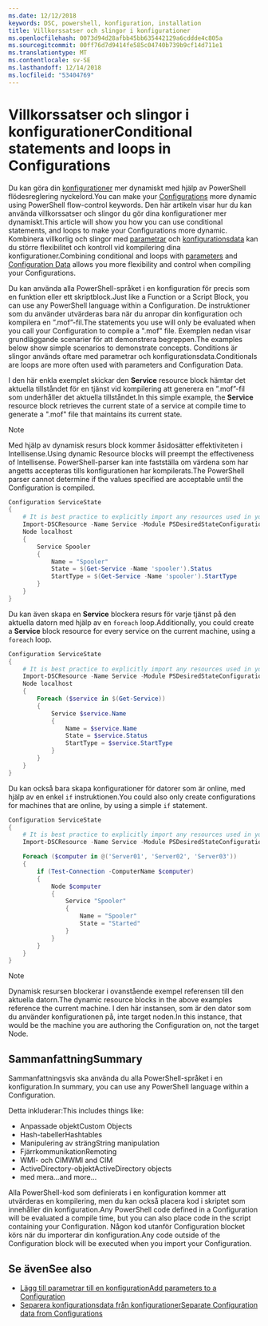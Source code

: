 ```yaml
---
ms.date: 12/12/2018
keywords: DSC, powershell, konfiguration, installation
title: Villkorssatser och slingor i konfigurationer
ms.openlocfilehash: 0073d94d28afbb45bb635442129a6cddde4c805a
ms.sourcegitcommit: 00ff76d7d9414fe585c04740b739b9cf14d711e1
ms.translationtype: MT
ms.contentlocale: sv-SE
ms.lasthandoff: 12/14/2018
ms.locfileid: "53404769"
---
```

# <a name="conditional-statements-and-loops-in-configurations"></a><span data-ttu-id="5260f-103">Villkorssatser och slingor i konfigurationer</span><span class="sxs-lookup"><span data-stu-id="5260f-103">Conditional statements and loops in Configurations</span></span>

<span data-ttu-id="5260f-104">Du kan göra din [konfigurationer](configurations.md) mer dynamiskt med hjälp av PowerShell flödesreglering nyckelord.</span><span class="sxs-lookup"><span data-stu-id="5260f-104">You can make your [Configurations](configurations.md) more dynamic using PowerShell flow-control keywords.</span></span> <span data-ttu-id="5260f-105">Den här artikeln visar hur du kan använda villkorssatser och slingor du gör dina konfigurationer mer dynamiskt.</span><span class="sxs-lookup"><span data-stu-id="5260f-105">This article will show you how you can use conditional statements, and loops to make your Configurations more dynamic.</span></span> <span data-ttu-id="5260f-106">Kombinera villkorlig och slingor med [parametrar](add-parameters-to-a-configuration.md) och [konfigurationsdata](configData.md) kan du större flexibilitet och kontroll vid kompilering dina konfigurationer.</span><span class="sxs-lookup"><span data-stu-id="5260f-106">Combining conditional and loops with [parameters](add-parameters-to-a-configuration.md) and [Configuration Data](configData.md) allows you more flexibility and control when compiling your Configurations.</span></span>

<span data-ttu-id="5260f-107">Du kan använda alla PowerShell-språket i en konfiguration för precis som en funktion eller ett skriptblock.</span><span class="sxs-lookup"><span data-stu-id="5260f-107">Just like a Function or a Script Block, you can use any PowerShell language within a Configuration.</span></span> <span data-ttu-id="5260f-108">De instruktioner som du använder utvärderas bara när du anropar din konfiguration och kompilera en ”.mof”-fil.</span><span class="sxs-lookup"><span data-stu-id="5260f-108">The statements you use will only be evaluated when you call your Configuration to compile a ".mof" file.</span></span> <span data-ttu-id="5260f-109">Exemplen nedan visar grundläggande scenarier för att demonstrera begreppen.</span><span class="sxs-lookup"><span data-stu-id="5260f-109">The examples below show simple scenarios to demonstrate concepts.</span></span> <span data-ttu-id="5260f-110">Conditions är slingor används oftare med parametrar och konfigurationsdata.</span><span class="sxs-lookup"><span data-stu-id="5260f-110">Conditionals are loops are more often used with parameters and Configuration Data.</span></span>

<span data-ttu-id="5260f-111">I den här enkla exemplet skickar den **Service** resource block hämtar det aktuella tillståndet för en tjänst vid kompilering att generera en ”.mof”-fil som underhåller det aktuella tillståndet.</span><span class="sxs-lookup"><span data-stu-id="5260f-111">In this simple example, the **Service** resource block retrieves the current state of a service at compile time to generate a ".mof" file that maintains its current state.</span></span>

> [!NOTE]
> <span data-ttu-id="5260f-112">Med hjälp av dynamisk resurs block kommer åsidosätter effektiviteten i Intellisense.</span><span class="sxs-lookup"><span data-stu-id="5260f-112">Using dynamic Resource blocks will preempt the effectiveness of Intellisense.</span></span> <span data-ttu-id="5260f-113">PowerShell-parser kan inte fastställa om värdena som har angetts accepteras tills konfigurationen har kompilerats.</span><span class="sxs-lookup"><span data-stu-id="5260f-113">The PowerShell parser cannot determine if the values specified are acceptable until the Configuration is compiled.</span></span>

```powershell
Configuration ServiceState
{
    # It is best practice to explicitly import any resources used in your Configurations.
    Import-DSCResource -Name Service -Module PSDesiredStateConfiguration
    Node localhost
    {
        Service Spooler
        {
            Name = "Spooler"
            State = $(Get-Service -Name 'spooler').Status
            StartType = $(Get-Service -Name 'spooler').StartType
        }
    }
}
```

<span data-ttu-id="5260f-114">Du kan även skapa en **Service** blockera resurs för varje tjänst på den aktuella datorn med hjälp av en `foreach` loop.</span><span class="sxs-lookup"><span data-stu-id="5260f-114">Additionally, you could create a **Service** block resource for every service on the current machine, using a `foreach` loop.</span></span>

```powershell
Configuration ServiceState
{
    # It is best practice to explicitly import any resources used in your Configurations.
    Import-DSCResource -Name Service -Module PSDesiredStateConfiguration
    Node localhost
    {
        Foreach ($service in $(Get-Service))
        {
            Service $service.Name
            {
                Name = $service.Name
                State = $service.Status
                StartType = $service.StartType
            }
        }
    }
}
```

<span data-ttu-id="5260f-115">Du kan också bara skapa konfigurationer för datorer som är online, med hjälp av en enkel `if` instruktionen.</span><span class="sxs-lookup"><span data-stu-id="5260f-115">You could also only create configurations for machines that are online, by using a simple `if` statement.</span></span>

```powershell
Configuration ServiceState
{
    # It is best practice to explicitly import any resources used in your Configurations.
    Import-DSCResource -Name Service -Module PSDesiredStateConfiguration

    Foreach ($computer in @('Server01', 'Server02', 'Server03'))
    {
        if (Test-Connection -ComputerName $computer)
        {
            Node $computer
            {
                Service "Spooler"
                {
                    Name = "Spooler"
                    State = "Started"
                }
            }
        }
    }
}
```

> [!NOTE]
> <span data-ttu-id="5260f-116">Dynamisk resursen blockerar i ovanstående exempel referensen till den aktuella datorn.</span><span class="sxs-lookup"><span data-stu-id="5260f-116">The dynamic resource blocks in the above examples reference the current machine.</span></span> <span data-ttu-id="5260f-117">I den här instansen, som är den dator som du använder konfigurationen på, inte target noden.</span><span class="sxs-lookup"><span data-stu-id="5260f-117">In this instance, that would be the machine you are authoring the Configuration on, not the target Node.</span></span>

<!---
Mention Get-DSCConfigurationFromSystem
-->

## <a name="summary"></a><span data-ttu-id="5260f-118">Sammanfattning</span><span class="sxs-lookup"><span data-stu-id="5260f-118">Summary</span></span>

<span data-ttu-id="5260f-119">Sammanfattningsvis ska använda du alla PowerShell-språket i en konfiguration.</span><span class="sxs-lookup"><span data-stu-id="5260f-119">In summary, you can use any PowerShell language within a Configuration.</span></span>

<span data-ttu-id="5260f-120">Detta inkluderar:</span><span class="sxs-lookup"><span data-stu-id="5260f-120">This includes things like:</span></span>

- <span data-ttu-id="5260f-121">Anpassade objekt</span><span class="sxs-lookup"><span data-stu-id="5260f-121">Custom Objects</span></span>
- <span data-ttu-id="5260f-122">Hash-tabeller</span><span class="sxs-lookup"><span data-stu-id="5260f-122">Hashtables</span></span>
- <span data-ttu-id="5260f-123">Manipulering av sträng</span><span class="sxs-lookup"><span data-stu-id="5260f-123">String manipulation</span></span>
- <span data-ttu-id="5260f-124">Fjärrkommunikation</span><span class="sxs-lookup"><span data-stu-id="5260f-124">Remoting</span></span>
- <span data-ttu-id="5260f-125">WMI- och CIM</span><span class="sxs-lookup"><span data-stu-id="5260f-125">WMI and CIM</span></span>
- <span data-ttu-id="5260f-126">ActiveDirectory-objekt</span><span class="sxs-lookup"><span data-stu-id="5260f-126">ActiveDirectory objects</span></span>
- <span data-ttu-id="5260f-127">med mera...</span><span class="sxs-lookup"><span data-stu-id="5260f-127">and more...</span></span>

<span data-ttu-id="5260f-128">Alla PowerShell-kod som definierats i en konfiguration kommer att utvärderas en kompilering, men du kan också placera kod i skriptet som innehåller din konfiguration.</span><span class="sxs-lookup"><span data-stu-id="5260f-128">Any PowerShell code defined in a Configuration will be evaluated a compile time, but you can also place code in the script containing your Configuration.</span></span> <span data-ttu-id="5260f-129">Någon kod utanför Configuration blocket körs när du importerar din konfiguration.</span><span class="sxs-lookup"><span data-stu-id="5260f-129">Any code outside of the Configuration block will be executed when you import your Configuration.</span></span>

## <a name="see-also"></a><span data-ttu-id="5260f-130">Se även</span><span class="sxs-lookup"><span data-stu-id="5260f-130">See also</span></span>

- [<span data-ttu-id="5260f-131">Lägg till parametrar till en konfiguration</span><span class="sxs-lookup"><span data-stu-id="5260f-131">Add parameters to a Configuration</span></span>](add-parameters-to-a-configuration.md)
- [<span data-ttu-id="5260f-132">Separera konfigurationsdata från konfigurationer</span><span class="sxs-lookup"><span data-stu-id="5260f-132">Separate Configuration data from Configurations</span></span>](configData.md)
